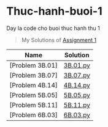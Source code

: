 # Thuc-hanh-buoi-1
Day la code cho buoi thuc hanh thu 1
> My Solutions of [Assignment 1](https://classroom.google.com/u/1/c/NTkwODA5ODY4NjYx/a/NjQyMTkxMDMwMTkz/details)

| Name             | Solution             |
| ---------------- | -------------------- |
| [Problem 3B.01]      | [3B.01.py](https://github.com/Sand1312/python-thuc-hanh-buoi-1/blob/main/3B.01.py) |
| [Problem 3B.07]      | [3B.07.py](https://github.com/Sand1312/python-thuc-hanh-buoi-1/blob/main/3B.07.py) |
| [Problem 4B.14]      | [4B.14.py](https://github.com/Sand1312/python-thuc-hanh-buoi-1/blob/main/4B.14.py) |
| [Problem 5B.05]      | [5B.05.py](https://github.com/Sand1312/python-thuc-hanh-buoi-1/blob/main/5B.05.py) |
| [Problem 5B.11]      | [5B.11.py](https://github.com/Sand1312/python-thuc-hanh-buoi-1/blob/main/5B.11.py) |
| [Problem 6B.03]      | [6B.03.py](https://github.com/Sand1312/python-thuc-hanh-buoi-1/blob/main/6B.03.py) |

